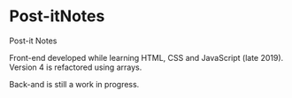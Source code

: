# Post-itNotes




Post-it Notes


Front-end developed while learning HTML, CSS and JavaScript (late 2019).
Version 4 is refactored using arrays.

Back-and is still a work in progress.
